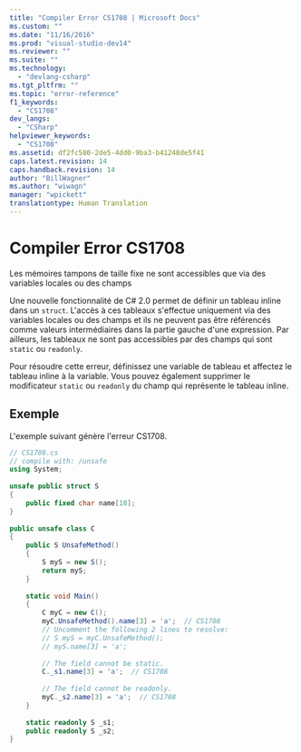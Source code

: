 ```yaml
---
title: "Compiler Error CS1708 | Microsoft Docs"
ms.custom: ""
ms.date: "11/16/2016"
ms.prod: "visual-studio-dev14"
ms.reviewer: ""
ms.suite: ""
ms.technology: 
  - "devlang-csharp"
ms.tgt_pltfrm: ""
ms.topic: "error-reference"
f1_keywords: 
  - "CS1708"
dev_langs: 
  - "CSharp"
helpviewer_keywords: 
  - "CS1708"
ms.assetid: df2fc580-2de5-4dd0-9ba3-b41248de5f41
caps.latest.revision: 14
caps.handback.revision: 14
author: "BillWagner"
ms.author: "wiwagn"
manager: "wpickett"
translationtype: Human Translation
---
```

# Compiler Error CS1708
Les mémoires tampons de taille fixe ne sont accessibles que via des variables locales ou des champs  
  
 Une nouvelle fonctionnalité de C\# 2.0 permet de définir un tableau inline dans un `struct`.  L'accès à ces tableaux s'effectue uniquement via des variables locales ou des champs et ils ne peuvent pas être référencés comme valeurs intermédiaires dans la partie gauche d'une expression.  Par ailleurs, les tableaux ne sont pas accessibles par des champs qui sont `static` ou `readonly`.  
  
 Pour résoudre cette erreur, définissez une variable de tableau et affectez le tableau inline à la variable.  Vous pouvez également supprimer le modificateur `static` ou `readonly` du champ qui représente le tableau inline.  
  
## Exemple  
 L'exemple suivant génère l'erreur CS1708.  
  
```c#  
// CS1708.cs  
// compile with: /unsafe  
using System;  
  
unsafe public struct S  
{  
    public fixed char name[10];  
}  
  
public unsafe class C  
{  
    public S UnsafeMethod()  
    {  
        S myS = new S();  
        return myS;  
    }  
  
    static void Main()  
    {  
        C myC = new C();  
        myC.UnsafeMethod().name[3] = 'a';  // CS1708  
        // Uncomment the following 2 lines to resolve:  
        // S myS = myC.UnsafeMethod();  
        // myS.name[3] = 'a';  
  
        // The field cannot be static.  
        C._s1.name[3] = 'a';  // CS1708  
  
        // The field cannot be readonly.  
        myC._s2.name[3] = 'a';  // CS1708  
    }  
  
    static readonly S _s1;  
    public readonly S _s2;  
}  
```